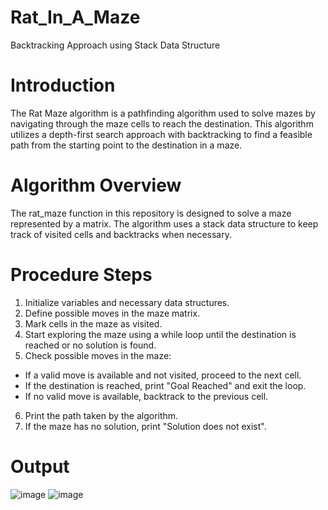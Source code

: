 # Rat_In_A_Maze
Backtracking Approach using Stack Data Structure

# **Introduction**
The Rat Maze algorithm is a pathfinding algorithm used to solve mazes by navigating through the maze cells to reach the destination. This algorithm utilizes a depth-first search approach with backtracking to find a feasible path from the starting point to the destination in a maze.

# **Algorithm Overview**
The rat_maze function in this repository is designed to solve a maze represented by a matrix. The algorithm uses a stack data structure to keep track of visited cells and backtracks when necessary.

# **Procedure Steps**
1. Initialize variables and necessary data structures.<br>
2. Define possible moves in the maze matrix.<br>
3. Mark cells in the maze as visited.<br>
4. Start exploring the maze using a while loop until the destination is reached or no solution is found.<br>
5. Check possible moves in the maze:<br>
- If a valid move is available and not visited, proceed to the next cell.<br>
- If the destination is reached, print "Goal Reached" and exit the loop.<br>
- If no valid move is available, backtrack to the previous cell.<br>
6. Print the path taken by the algorithm.<br>
7. If the maze has no solution, print "Solution does not exist".<br>

# **Output**
![image](https://github.com/Bala-Saatvik/Rat_In_A_Maze/assets/94885375/08eaf204-7d57-4720-ab08-0cb51e27a9b8)
![image](https://github.com/Bala-Saatvik/Rat_In_A_Maze/assets/94885375/ef898d80-519f-4b40-bd89-bbb04fc47245)
